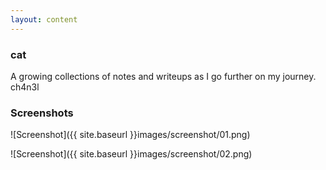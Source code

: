 ```yaml
---
layout: content
---
```


### cat

A growing collections of notes and writeups as I go further on my journey.
ch4n3l


### Screenshots

![Screenshot]({{ site.baseurl }}images/screenshot/01.png)

![Screenshot]({{ site.baseurl }}images/screenshot/02.png)

